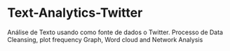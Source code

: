 # Text-Analytics-Twitter
Análise de Texto usando como fonte de dados o Twitter. Processo de Data Cleansing, plot frequency Graph, Word cloud and Network Analysis

